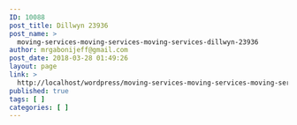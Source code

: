 ```yaml
---
ID: 10088
post_title: Dillwyn 23936
post_name: >
  moving-services-moving-services-moving-services-dillwyn-23936
author: mrgabonijeff@gmail.com
post_date: 2018-03-28 01:49:26
layout: page
link: >
  http://localhost/wordpress/moving-services-moving-services-moving-services-dillwyn-23936/
published: true
tags: [ ]
categories: [ ]
---
```


